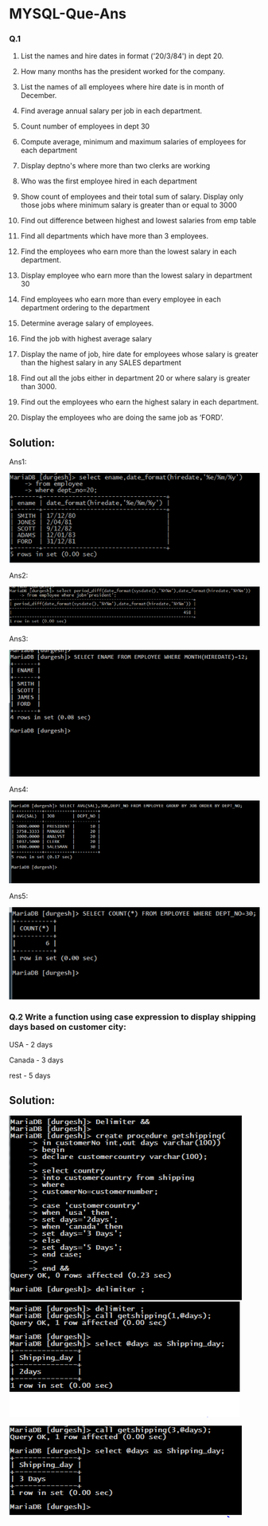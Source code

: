 # MYSQL-Que-Ans
### Q.1 
1. List the names and hire dates in format ('20/3/84') in dept 20.

2. How many months has the president worked for the company.

3. List the names of all employees where hire date is in month of December.

4. Find average annual salary per job in each department.

5. Count number of employees in dept 30

6. Compute average, minimum and maximum salaries of employees for each department

7. Display deptno's where more than two clerks are working

8. Who was the first employee hired in each department

9. Show count of employees and their total sum of salary. Display only those jobs where minimum salary is greater than or equal to 3000

10. Find out difference between highest and lowest salaries from emp table

11. Find all departments which have more than 3 employees.

12. Find the employees who earn more than the lowest salary in each department.

13. Display employee who earn more than the lowest salary in department 30

14. Find employees who earn more than every employee in each department ordering to the department

15. Determine average salary of employees.

16. Find the job with highest average salary

17. Display the name of job, hire date for employees whose salary is greater than the highest salary in any SALES department

18. Find out all the jobs either in department 20 or where salary is greater than 3000.

19. Find out the employees who earn the highest salary in each department.

20. Display the employees who are doing the same job as ‘FORD’.

## Solution:
Ans1:

![Solution](https://github.com/Durgesh-Gupta/MYSQL-Que-Ans/blob/main/Query%20ScreenShots/q.1_1.png)


Ans2:


![Solution](https://github.com/Durgesh-Gupta/MYSQL-Que-Ans/blob/main/Query%20ScreenShots/Q.1_2.png)


Ans3:


![Solution](https://github.com/Durgesh-Gupta/MYSQL-Que-Ans/blob/main/Query%20ScreenShots/Q1_3.png)


Ans4:


![Solution](https://github.com/Durgesh-Gupta/MYSQL-Que-Ans/blob/main/Query%20ScreenShots/Q1_4.png)



Ans5:


![Solution](https://github.com/Durgesh-Gupta/MYSQL-Que-Ans/blob/main/Query%20ScreenShots/Q1_5.png)



### Q.2 Write a function using case expression to display shipping days based on customer city:

USA - 2 days

Canada - 3 days

rest - 5 days

## Solution:



 ![creating](https://github.com/Durgesh-Gupta/MYSQL-Que-Ans/blob/main/Query%20ScreenShots/useCase1.png)
 ![check 1](https://github.com/Durgesh-Gupta/MYSQL-Que-Ans/blob/main/Query%20ScreenShots/useCAse2.png)
 
 ![check 2](https://github.com/Durgesh-Gupta/MYSQL-Que-Ans/blob/main/Query%20ScreenShots/usecase3.png)
